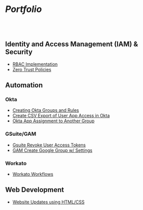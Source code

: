 # *Portfolio*

<br>
<br>

## Identity and Access Management (IAM) & Security
- [RBAC Implementation](Projects/RBAC/rbac-okta.md)
- [Zero Trust Policies](Projects/Zero_Trust/zero-trust.md)

## Automation
### Okta
- [Creating Okta Groups and Rules](https://github.com/vincenttvo/vincenttvo.github.io/blob/main/Projects/Workflow_Automation/Python/okta_groups_create_w_rules.py)
- [Create CSV Export of User App Access in Okta](https://github.com/vincenttvo/vincenttvo.github.io/blob/main/Projects/Workflow_Automation/Python/okta_user_app_access_csv.py)
- [Okta App Assignment to Another Group](https://github.com/vincenttvo/vincenttvo.github.io/blob/main/Projects/Workflow_Automation/Python/okta_assign_copied_apps_to_group.py)

### GSuite/GAM
- [Gsuite Revoke User Access Tokens](https://github.com/vincenttvo/vincenttvo.github.io/blob/main/Projects/Workflow_Automation/Python/gsuite_revoke_user_access_tokens.py)
- [GAM Create Google Group w/ Settings](https://github.com/vincenttvo/vincenttvo.github.io/blob/main/Projects/Workflow_Automation/Python/gam_create_group_w_settings.py)

### Workato
- [Workato Workflows](Projects/Workflow_Automation/Workato/automation.md)

## Web Development
- [Website Updates using HTML/CSS](Projects/Web_Development/html_css.md)